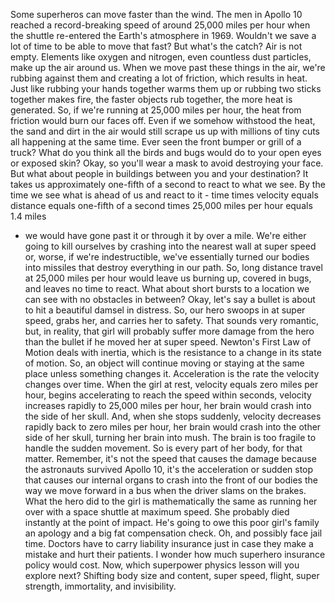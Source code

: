 
Some superheros can move
faster than the wind.
The men in Apollo 10 reached
a record-breaking speed
of around 25,000 miles per hour
when the shuttle re-entered
the Earth&#39;s atmosphere in 1969.
Wouldn&#39;t we save a lot of time
to be able to move that fast?
But what&#39;s the catch?
Air is not empty.
Elements like oxygen and nitrogen,
even countless dust particles,
make up the air around us.
When we move past these things in the air,
we&#39;re rubbing against them
and creating a lot of friction,
which results in heat.
Just like rubbing your hands
together warms them up
or rubbing two sticks together makes fire,
the faster objects rub together,
the more heat is generated.
So, if we&#39;re running
at 25,000 miles per hour,
the heat from friction
would burn our faces off.
Even if we somehow withstood the heat,
the sand and dirt in the air
would still scrape us up
with millions of tiny cuts
all happening at the same time.
Ever seen the front bumper
or grill of a truck?
What do you think all the birds
and bugs would do
to your open eyes or exposed skin?
Okay, so you&#39;ll wear a mask
to avoid destroying your face.
But what about people in buildings
between you and your destination?
It takes us approximately
one-fifth of a second
to react to what we see.
By the time we see what is ahead of us
and react to it -
time times velocity equals distance
equals one-fifth of a second
times 25,000 miles per hour
equals 1.4 miles
- we would have gone past it
or through it by over a mile.
We&#39;re either going to kill ourselves
by crashing into the nearest
wall at super speed
or, worse, if we&#39;re indestructible,
we&#39;ve essentially turned
our bodies into missiles
that destroy everything in our path.
So, long distance travel
at 25,000 miles per hour
would leave us burning up,
covered in bugs,
and leaves no time to react.
What about short bursts
to a location we can see
with no obstacles in between?
Okay, let&#39;s say a bullet
is about to hit a beautiful
damsel in distress.
So, our hero swoops in at super speed,
grabs her,
and carries her to safety.
That sounds very romantic,
but, in reality, that girl
will probably suffer
more damage from the hero than the bullet
if he moved her at super speed.
Newton&#39;s First Law of Motion
deals with inertia,
which is the resistance to a change
in its state of motion.
So, an object will continue moving
or staying at the same place
unless something changes it.
Acceleration is the rate
the velocity changes over time.
When the girl at rest,
velocity equals zero miles per hour,
begins accelerating to reach
the speed within seconds,
velocity increases rapidly
to 25,000 miles per hour,
her brain would crash
into the side of her skull.
And, when she stops suddenly,
velocity decreases rapidly
back to zero miles per hour,
her brain would crash
into the other side of her skull,
turning her brain into mush.
The brain is too fragile
to handle the sudden movement.
So is every part of her
body, for that matter.
Remember, it&#39;s not the speed
that causes the damage
because the astronauts survived Apollo 10,
it&#39;s the acceleration
or sudden stop
that causes our internal organs
to crash into the front of our bodies
the way we move forward in a bus
when the driver slams on the brakes.
What the hero did to the girl
is mathematically the same
as running her over
with a space shuttle at maximum speed.
She probably died instantly
at the point of impact.
He&#39;s going to owe this poor
girl&#39;s family an apology
and a big fat compensation check.
Oh, and possibly face jail time.
Doctors have to carry liability insurance
just in case they make a mistake
and hurt their patients.
I wonder how much superhero
insurance policy would cost.
Now, which superpower physics lesson
will you explore next?
Shifting body size and content,
super speed,
flight,
super strength,
immortality,
and
invisibility.
